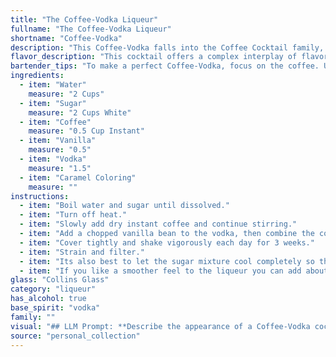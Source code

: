 ```yaml
---
title: "The Coffee-Vodka Liqueur"
fullname: "The Coffee-Vodka Liqueur"
shortname: "Coffee-Vodka"
description: "This Coffee-Vodka falls into the Coffee Cocktail family, a category with roots dating back to the 19th century. Its origins are likely a fusion of the classic Vodka Martini and the popularity of coffee-based drinks, creating a modern, caffeinated twist. "
flavor_description: "This cocktail offers a complex interplay of flavors. The vodka provides a clean, crisp base, while the coffee brings a bold, roasted bitterness. Hints of vanilla add a touch of sweetness and warmth, balanced by the subtle sweetness of the sugar. Caramel coloring adds a touch of depth and richness, creating a smooth and satisfying finish. "
bartender_tips: "To make a perfect Coffee-Vodka, focus on the coffee. Use freshly brewed, strong coffee for the best flavor.  Don't overdo the sugar, as the coffee itself should be the dominant sweetness. A touch of vanilla extract enhances the coffee's aroma. Caramel coloring is optional, but a good quality one will ensure a beautiful hue.  Finally, chill all ingredients beforehand for a refreshing, smooth cocktail. "
ingredients:
  - item: "Water"
    measure: "2 Cups"
  - item: "Sugar"
    measure: "2 Cups White"
  - item: "Coffee"
    measure: "0.5 Cup Instant"
  - item: "Vanilla"
    measure: "0.5"
  - item: "Vodka"
    measure: "1.5"
  - item: "Caramel Coloring"
    measure: ""
instructions:
  - item: "Boil water and sugar until dissolved."
  - item: "Turn off heat."
  - item: "Slowly add dry instant coffee and continue stirring."
  - item: "Add a chopped vanilla bean to the vodka, then combine the cooled sugar syrup and coffee solution with the vodka."
  - item: "Cover tightly and shake vigorously each day for 3 weeks."
  - item: "Strain and filter."
  - item: "Its also best to let the sugar mixture cool completely so the vodka won\'t evaporate when its added."
  - item: "If you like a smoother feel to the liqueur you can add about 1 teaspoon of glycerine to the finished product."
glass: "Collins Glass"
category: "liqueur"
has_alcohol: true
base_spirit: "vodka"
family: ""
visual: "## LLM Prompt: **Describe the appearance of a Coffee-Vodka cocktail made with water, sugar, coffee, vanilla, vodka, and caramel coloring. Focus on the following:*** **Color:** What is the overall color of the cocktail? Is it a deep, rich brown? A lighter, amber hue? Does it have any specific shades or highlights?* **Clarity:** Is the cocktail clear, cloudy, or layered? Are there any visible particles or sediments?* **Texture:** Is the cocktail viscous or watery? Does it have a creamy texture? Is there a distinct head or foam?* **Garnish:** What, if any, garnish is used to enhance the visual appeal of the drink? **Please provide a descriptive and evocative response, capturing the essence of this cocktail's visual appeal.** "
source: "personal_collection"
---
```


